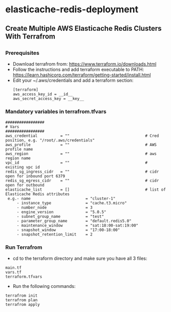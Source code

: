 # elasticache-redis-deployment

##
## Create Multiple AWS Elasticache Redis Clusters With Terrafrom
##

### Prerequisites
* Download terrafrom from: https://www.terraform.io/downloads.html
* Follow the instructions and add terraform executable to PATH: https://learn.hashicorp.com/terraform/getting-started/install.html 
* Edit your ~/.aws/credentials and add a terraform section:
  ```terrafrom
  [terraform]
  aws_access_key_id = __id__
  aws_secret_access_key = __key__
  ```
### Mandatory variables in terrafrom.tfvars
```terrafrom
#################
# Vars
#################
aws_credential          = ""                                 # Cred position, e.g. "/root/.aws/credentials"
aws_profile             = ""                                 # AWS profile name
aws_region              = ""                                 # aws region name
vpc_id                  = ""                                 # existing vpc id
redis_sg_ingress_cidr   = ""                                 # cidr open for inbound port 6379
redis_sg_egress_cidr    = ""                                 # cidr open for outbound
elasticache_list        = []                                 # list of Elasticache Redis attributes
 e.g.- name                        = "cluster-1"
     - instance_type               = "cache.t3.micro"
     - number_node                 = 3
     - engine_version              = "5.0.5"
     - subnet_group_name           = "test"
     - parameter_group_name        = "default.redis5.0"
     - maintenance_window          = "sat:18:00-sat:19:00"
     - snapshot_window             = "17:00-18:00"
     - snapshot_retention_limit    = 2
```

### Run Terrafrom 
* cd to the terraform directory and make sure you have all 3 files: 
```terrafrom
main.tf
vars.tf
terraform.tfvars
```
* Run the following commands:
```terrafrom
terrafrom init
terrafrom plan
terrafrom apply
```
